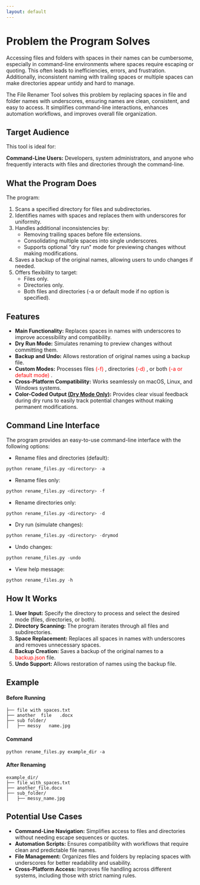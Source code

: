 ```yaml
---
layout: default
---
```


# Problem the Program Solves

Accessing files and folders with spaces in their names can be cumbersome, especially in command-line environments where spaces require escaping or quoting. This often leads to inefficiencies, errors, and frustration. Additionally, inconsistent naming with trailing spaces or multiple spaces can make directories appear untidy and hard to manage.

The File Renamer Tool solves this problem by replacing spaces in file and folder names with underscores, ensuring names are clean, consistent, and easy to access. It simplifies command-line interactions, enhances automation workflows, and improves overall file organization.


## Target Audience

This tool is ideal for:

**Command-Line Users:** Developers, system administrators, and anyone who frequently interacts with files and directories through the command-line.



## What the Program Does
The program:

1. Scans a specified directory for files and subdirectories.
2. Identifies names with spaces and replaces them with underscores for uniformity.
3. Handles additional inconsistencies by:
    * Removing trailing spaces before file extensions.
    * Consolidating multiple spaces into single underscores.
    * Supports optional "dry run" mode for previewing changes without making modifications.
4. Saves a backup of the original names, allowing users to undo changes if needed.
5. Offers flexibility to target:
    * Files only.
    * Directories only.
    * Both files and directories (-a or default mode if no option is specified).


## Features
- **Main Functionality:** Replaces spaces in names with underscores to improve accessibility and compatibility.
- **Dry Run Mode:** Simulates renaming to preview changes without committing them.
- **Backup and Undo:** Allows restoration of original names using a backup file.
- **Custom Modes:**  Processes files <span style="color:red"> (-f) </span>, directories <span style="color:red"> (-d) </span>, or both <span style="color:red"> (-a or default mode) </span>.
- **Cross-Platform Compatibility:** Works seamlessly on macOS, Linux, and Windows systems.
- **Color-Coded Output <u>(Dry Mode Only)</u>:** Provides clear visual feedback during dry runs to easily track potential changes without making permanent modifications.


## Command Line Interface

The program provides an easy-to-use command-line interface with the following options:

* Rename files and directories (default):
 ```python
python rename_files.py <directory> -a
 ```

* Rename files only:
 ```python
python rename_files.py <directory> -f
 ```

* Rename directories only:
 ```python
python rename_files.py <directory> -d
 ```

* Dry run (simulate changes):
 ```python
python rename_files.py <directory> -drymod
 ```

* Undo changes:
 ```python
python rename_files.py -undo
 ```

* View help message:
 ```python
python rename_files.py -h
 ```

## How It Works

1. **User Input:** Specify the directory to process and select the desired mode (files, directories, or both).
2. **Directory Scanning:** The program iterates through all files and subdirectories.
3. **Space Replacement:** Replaces all spaces in names with underscores and removes unnecessary spaces.
4. **Backup Creation:** Saves a backup of the original names to a <span style="color:red"> backup.json</span> file.
5. **Undo Support:** Allows restoration of names using the backup file.


## Example

#### Before Running

 ``` example_dir/
├── file with spaces.txt
├── another  file   .docx
├── sub folder/
│   ├── messy   name.jpg
 ```

#### Command

 ``` pythone
python rename_files.py example_dir -a
 ```

#### After Renaming

 ```
example_dir/
├── file_with_spaces.txt
├── another_file.docx
├── sub_folder/
│   ├── messy_name.jpg
 ```


## Potential Use Cases

- **Command-Line Navigation:** Simplifies access to files and directories without needing escape sequences or quotes.
- **Automation Scripts:** Ensures compatibility with workflows that require clean and predictable file names.
- **File Management:** Organizes files and folders by replacing spaces with underscores for better readability and usability.
- **Cross-Platform Access:** Improves file handling across different systems, including those with strict naming rules.

